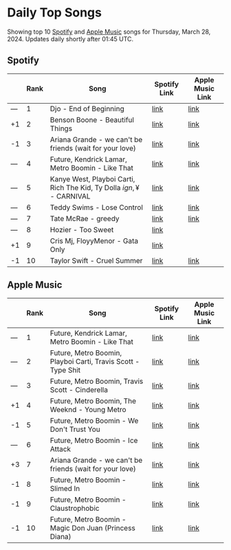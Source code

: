 # Daily Top Songs

Showing top 10 [Spotify](#spotify) and [Apple Music](#apple-music) songs for Thursday, March 28, 2024. Updates daily shortly after 01:45 UTC.

## Spotify

|             | Rank            | Song            | Spotify Link                    | Apple Music Link                                                                             |
| ----------- | --------------- | --------------- | ------------------------------- | -------------------------------------------------------------------------------------------- |
| — | 1 | Djo - End of Beginning | [link](https://open.spotify.com/track/3qhlB30KknSejmIvZZLjOD) | [link](https://music.apple.com/us/song/end-of-beginning/1632448108) |
| +1 | 2 | Benson Boone - Beautiful Things | [link](https://open.spotify.com/track/6tNQ70jh4OwmPGpYy6R2o9) | [link](https://music.apple.com/us/song/beautiful-things/1724488124) |
| -1 | 3 | Ariana Grande - we can't be friends (wait for your love) | [link](https://open.spotify.com/track/46kspZSY3aKmwQe7O77fCC) | [link](https://music.apple.com/us/song/we-cant-be-friends-wait-for-your-love/1725878242) |
| — | 4 | Future, Kendrick Lamar, Metro Boomin - Like That | [link](https://open.spotify.com/track/2tudvzsrR56uom6smgOcSf) | [link](https://music.apple.com/us/song/like-that/1737150439) |
| — | 5 | Kanye West, Playboi Carti, Rich The Kid, Ty Dolla $ign, ¥$ - CARNIVAL | [link](https://open.spotify.com/track/4m4BHvDfzIgj5LbQLuFiIp) | [link](https://music.apple.com/us/song/carnival/1730241073) |
| — | 6 | Teddy Swims - Lose Control | [link](https://open.spotify.com/track/17phhZDn6oGtzMe56NuWvj) | [link](https://music.apple.com/us/song/lose-control/1691699836) |
| — | 7 | Tate McRae - greedy | [link](https://open.spotify.com/track/3rUGC1vUpkDG9CZFHMur1t) | [link](https://music.apple.com/us/song/greedy/1706381103) |
| — | 8 | Hozier - Too Sweet | [link](https://open.spotify.com/track/3HMY0r2BAdpasXMY8rseR0) |  |
| +1 | 9 | Cris Mj, FloyyMenor - Gata Only | [link](https://open.spotify.com/track/6XjDF6nds4DE2BBbagZol6) |  |
| -1 | 10 | Taylor Swift - Cruel Summer | [link](https://open.spotify.com/track/1BxfuPKGuaTgP7aM0Bbdwr) | [link](https://music.apple.com/us/song/cruel-summer/1468058171) |

## Apple Music

|             | Rank            | Song            | Spotify Link                    | Apple Music Link                   |
| ----------- | --------------- | --------------- | ------------------------------- | ---------------------------------- |
| — | 1 | Future, Kendrick Lamar, Metro Boomin - Like That | [link](https://open.spotify.com/track/2tudvzsrR56uom6smgOcSf) | [link](https://music.apple.com/us/song/like-that/1737150439) |
| — | 2 | Future, Metro Boomin, Playboi Carti, Travis Scott - Type Shit | [link](https://open.spotify.com/track/28drn6tQo95MRvO0jQEo5C) | [link](https://music.apple.com/us/song/type-shit/1737150156) |
| — | 3 | Future, Metro Boomin, Travis Scott - Cinderella | [link](https://open.spotify.com/track/0hKtu53OlIFXVuYkZwcn3o) | [link](https://music.apple.com/us/song/cinderella/1737150446) |
| +1 | 4 | Future, Metro Boomin, The Weeknd - Young Metro | [link](https://open.spotify.com/track/3OxL6MuctgZp1e0zxoAZhH) | [link](https://music.apple.com/us/song/young-metro/1737150149) |
| -1 | 5 | Future, Metro Boomin - We Don't Trust You | [link](https://open.spotify.com/track/1pnDvUuAEd6z8bKEsbAjk1) | [link](https://music.apple.com/us/song/we-dont-trust-you/1737150142) |
| — | 6 | Future, Metro Boomin - Ice Attack | [link](https://open.spotify.com/track/70ToiXlzl8N1EgfC07ZcZE) | [link](https://music.apple.com/us/song/ice-attack/1737150153) |
| +3 | 7 | Ariana Grande - we can't be friends (wait for your love) | [link](https://open.spotify.com/track/46kspZSY3aKmwQe7O77fCC) | [link](https://music.apple.com/us/song/we-cant-be-friends-wait-for-your-love/1725878242) |
| -1 | 8 | Future, Metro Boomin - Slimed In | [link](https://open.spotify.com/track/2GLWhy9iiO1wrLUF5l4FtJ) | [link](https://music.apple.com/us/song/slimed-in/1737150442) |
| -1 | 9 | Future, Metro Boomin - Claustrophobic | [link](https://open.spotify.com/track/57ELn9TPDIhrpl0dasS465) | [link](https://music.apple.com/us/song/claustrophobic/1737150164) |
| -1 | 10 | Future, Metro Boomin - Magic Don Juan (Princess Diana) | [link](https://open.spotify.com/track/7pBcryEKcUEaWHwAu1wUyP) | [link](https://music.apple.com/us/song/magic-don-juan-princess-diana/1737150443) |
